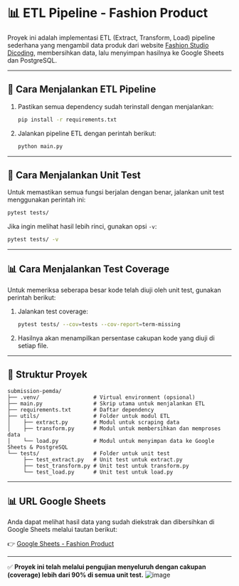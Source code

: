 # 📊 ETL Pipeline - Fashion Product

Proyek ini adalah implementasi ETL (Extract, Transform, Load) pipeline sederhana yang mengambil data produk dari website [Fashion Studio Dicoding](https://fashion-studio.dicoding.dev/), membersihkan data, lalu menyimpan hasilnya ke Google Sheets dan PostgreSQL.

---

## 📌 Cara Menjalankan ETL Pipeline
1. Pastikan semua dependency sudah terinstall dengan menjalankan:

    ```bash
    pip install -r requirements.txt
    ```

2. Jalankan pipeline ETL dengan perintah berikut:

    ```bash
    python main.py
    ```

---

## 🧪 Cara Menjalankan Unit Test
Untuk memastikan semua fungsi berjalan dengan benar, jalankan unit test menggunakan perintah ini:

```bash
pytest tests/
```

Jika ingin melihat hasil lebih rinci, gunakan opsi `-v`:

```bash
pytest tests/ -v
```

---

## 📊 Cara Menjalankan Test Coverage
Untuk memeriksa seberapa besar kode telah diuji oleh unit test, gunakan perintah berikut:

1. Jalankan test coverage:

    ```bash
    pytest tests/ --cov=tests --cov-report=term-missing
    ```

2. Hasilnya akan menampilkan persentase cakupan kode yang diuji di setiap file.

---

## 📄 Struktur Proyek
```
submission-pemda/
├── .venv/                 # Virtual environment (opsional)
├── main.py                # Skrip utama untuk menjalankan ETL
├── requirements.txt       # Daftar dependency
├── utils/                 # Folder untuk modul ETL
│    ├── extract.py        # Modul untuk scraping data
│    ├── transform.py      # Modul untuk membersihkan dan memproses data
│    └── load.py           # Modul untuk menyimpan data ke Google Sheets & PostgreSQL
└── tests/                 # Folder untuk unit test
     ├── test_extract.py   # Unit test untuk extract.py
     ├── test_transform.py # Unit test untuk transform.py
     └── test_load.py      # Unit test untuk load.py
```

---

## 📊 URL Google Sheets
Anda dapat melihat hasil data yang sudah diekstrak dan dibersihkan di Google Sheets melalui tautan berikut:

👉 [Google Sheets - Fashion Product](https://docs.google.com/spreadsheets/d/1_AhSsHZkj45gLNP6Ou32EvJFp7_gUyMOXILvmf_eXcc)

---

✅ **Proyek ini telah melalui pengujian menyeluruh dengan cakupan (coverage) lebih dari 90% di semua unit test.**
![image](https://github.com/user-attachments/assets/d01dcc63-4edb-44ea-81cf-454800724493)

